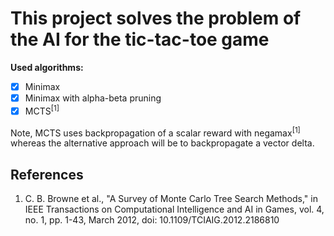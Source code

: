 # This project solves the problem of the AI for the tic-tac-toe game

**Used algorithms:**  

- [x] Minimax
- [x] Minimax with alpha-beta pruning
- [x] MCTS<sup>[1]</sup>

Note, MCTS uses backpropagation of a scalar reward with negamax<sup>[1]</sup> whereas the alternative approach will be to backpropagate a vector delta.

## References

1. C. B. Browne et al., "A Survey of Monte Carlo Tree Search Methods," in IEEE Transactions on Computational Intelligence and AI in Games, vol. 4, no. 1, pp. 1-43, March 2012, doi: 10.1109/TCIAIG.2012.2186810
